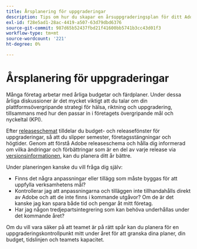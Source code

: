 ```yaml
---
title: Årsplanering för uppgraderingar
description: Tips om hur du skapar en årsuppgraderingsplan för ditt Adobe Commerce-projekt.
exl-id: f28e5ad1-28ac-4419-a507-63d79dbd6376
source-git-commit: 987d65b52437fbd21f41600bb5741b3cc43d01f3
workflow-type: tm+mt
source-wordcount: '221'
ht-degree: 0%

---
```


# Årsplanering för uppgraderingar

Många företag arbetar med årliga budgetar och färdplaner. Under dessa årliga diskussioner är det mycket viktigt att du talar om din plattformsövergripande strategi för hälsa, riktning och uppgradering, tillsammans med hur den passar in i företagets övergripande mål och nyckeltal (KPI).

Efter [releaseschemat](https://experienceleague.adobe.com/en/docs/commerce-operations/release/planning/schedule) tilldelar du budget- och releasefönster för uppgraderingar, så att du slipper semester, företagsstängningar och högtider. Genom att förstå Adobe releaseschema och hålla dig informerad om vilka ändringar och förbättringar som är en del av varje release via [versionsinformationen](https://experienceleague.adobe.com/en/docs/commerce-operations/release/notes/overview), kan du planera ditt år bättre.

Under planeringen kanske du vill fråga dig själv:

- Finns det några anpassningar eller tillägg som måste byggas för att uppfylla verksamhetens mål?
- Kontrollerar jag att anpassningarna och tilläggen inte tillhandahålls direkt av Adobe och att de inte finns i kommande utgåvor? Om de är det kanske jag kan spara både tid och pengar åt mitt företag.
- Har jag någon tredjepartsintegrering som kan behöva underhållas under det kommande året?

Om du vill vara säker på att teamet är på rätt spår kan du planera för en uppgraderingskontrollpunkt mitt under året för att granska dina planer, din budget, tidslinjen och teamets kapacitet.

